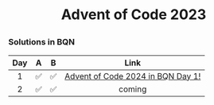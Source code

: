 # <p align="center">Advent of Code 2023</p>

### Solutions in BQN

|  Day  |   A   |   B   |                                       Link                                       |
| :---: | :---: | :---: | :------------------------------------------------------------------------------: |
|   1   |   ✅   |   ✅   | [Advent of Code 2024 in BQN Day 1!](https://www.youtube.com/watch?v=ZlqY26kfUmE) |
|   2   |   ✅   |   ✅   |                                      coming                                      |